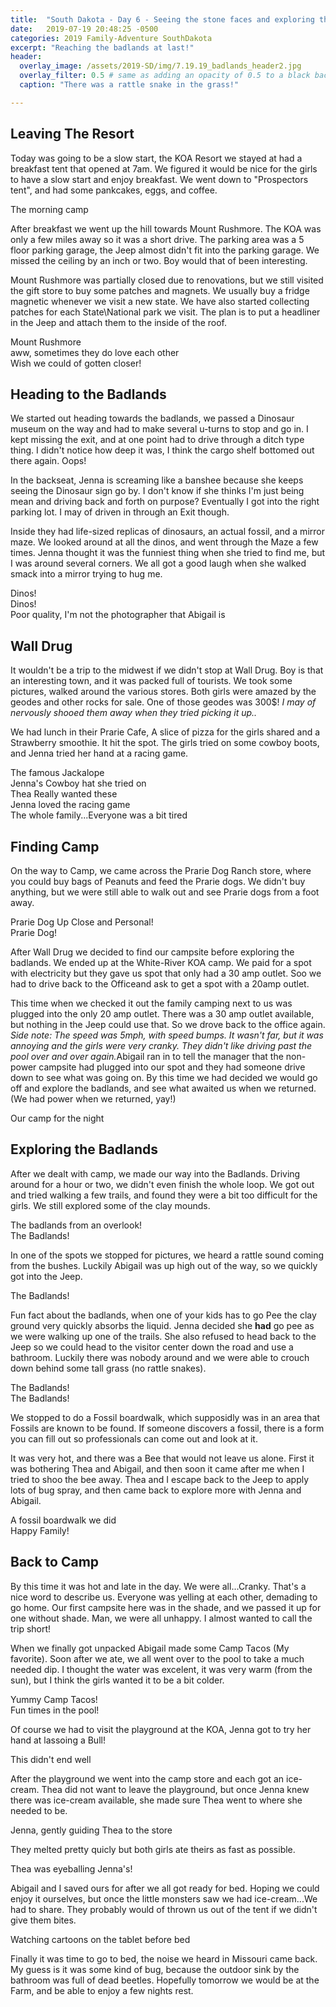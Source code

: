 ```yaml
---
title:  "South Dakota - Day 6 - Seeing the stone faces and exploring the Badlands"
date:   2019-07-19 20:48:25 -0500
categories: 2019 Family-Adventure SouthDakota
excerpt: "Reaching the badlands at last!"
header:
  overlay_image: /assets/2019-SD/img/7.19.19_badlands_header2.jpg
  overlay_filter: 0.5 # same as adding an opacity of 0.5 to a black background
  caption: "There was a rattle snake in the grass!"

---
```

<h2 class="section-heading">Leaving The Resort</h2>
<p>Today was going to be a slow start, the KOA Resort we stayed at had a breakfast tent that opened at 7am. We figured it would be nice for the girls to have a slow start and enjoy breakfast. We went down to "Prospectors tent", and had some pankcakes, eggs, and coffee.  </p>
<a href="#">
<img class="img-fluid" src="{{site.baseurl}}/assets/2019-SD\img\7.19.19_MorningCamp.jpg" alt="">
</a>
<figcaption>The morning camp</figcaption>

<p>After breakfast we went up the hill towards Mount Rushmore. The KOA was only a few miles away so it was a short drive. The parking area was a 5 floor parking garage, the Jeep almost didn't fit into the parking garage. We missed the ceiling by an inch or two. Boy would that of been interesting.</p>
<!--
<a href="#">
<img class="img-fluid" src="{{site.baseurl}}/assets/2019-SD\img\7.18.19_NE_JeepRunningLow.jpg" alt="">
</a>
<figcaption>The Jeep isn't happy about the weight. Might as well get a lift kit soon!</figcaption>
-->
<p>Mount Rushmore was partially closed due to renovations, but we still visited the gift store to buy some patches and magnets. We usually buy a fridge magnetic whenever we visit a new state. We have also started collecting patches for each State\National park we visit. The plan is to put a headliner in the Jeep and attach them to the inside of the roof.</p>
<a href="#">
<img class="img-fluid" src="{{site.baseurl}}/assets/2019-SD\img\7.19.19_MountRushmorEntrance.jpg" alt="">
</a>
<figcaption>Mount Rushmore</figcaption>
<a href="#">
<img class="img-fluid" src="{{site.baseurl}}/assets/2019-SD\img\7.19.19_MountRushmore_sisterlylove.jpg" alt="">
</a>
<figcaption>aww, sometimes they do love each other</figcaption>
<a href="#">
<img class="img-fluid" src="{{site.baseurl}}/assets/2019-SD\img\7.19.19_Mountrushmore_faces.jpg" alt="">
</a>
<figcaption>Wish we could of gotten closer!</figcaption>

<h2 class="section-heading">Heading to the Badlands</h2>
<p>We started out heading towards the badlands, we passed a Dinosaur museum on the way and had to make several u-turns to stop and go in. I kept missing the exit, and at one point had to drive through a ditch type thing. I didn't notice how deep it was, I think the cargo shelf bottomed out there again. Oops!</p>
<p>In the backseat, Jenna is screaming like a banshee because she keeps seeing the Dinosaur sign go by. I don't know if she thinks I'm just being mean and driving back and forth on purpose? Eventually I got into the right parking lot. I may of driven in through an Exit though.</p>
<p>Inside they had life-sized replicas of dinosaurs, an actual fossil, and a mirror maze. We looked around at all the dinos, and went through the Maze a few times. Jenna thought it was the funniest thing when she tried to find me, but I was around several corners. We all got a good laugh when she walked smack into a mirror trying to hug me.</p>
<a href="#">
<img class="img-fluid" src="{{site.baseurl}}/assets/2019-SD\img\7.19.19_DinosaurMuseum_1.jpg" alt="">
</a>
<figcaption>Dinos!</figcaption>
<a href="#">
<img class="img-fluid" src="{{site.baseurl}}/assets/2019-SD\img\7.19.19_DinosaurMuseum_2.jpg" alt="">
</a>
<figcaption>Dinos!</figcaption>
<a href="#">
<img class="img-fluid" src="{{site.baseurl}}/assets/2019-SD\img\7.19.19_mirrorMaze.JPG" alt="">
</a>
<figcaption>Poor quality, I'm not the photographer that Abigail is</figcaption>
<h2 class="section-heading">Wall Drug </h2>
<p> It wouldn't be a trip to the midwest if we didn't stop at Wall Drug. Boy is that an interesting town, and it was packed full of tourists. We took some pictures, walked around the various stores. Both girls were amazed by the geodes and other rocks for sale. One of those geodes was 300$! <i>I may of nervously shooed them away when they tried picking it up..</i></p>
<p>We had lunch in their Prarie Cafe, A slice of pizza for the girls shared and a Strawberry smoothie. It hit the spot. The girls tried on some cowboy boots, and Jenna tried her hand at a racing game.</p>
<a href="#">
<img class="img-fluid" src="{{site.baseurl}}/assets/2019-SD\img\7.19.19_WallDrug_Jackalope.jpg" alt="">
</a>
<figcaption>The famous Jackalope</figcaption>
<a href="#">
<img class="img-fluid" src="{{site.baseurl}}/assets/2019-SD\img\7.19.19_JRP_WallDrug_CowboyHat.jpg" alt="">
</a>
<figcaption>Jenna's Cowboy hat she tried on</figcaption>
<a href="#">
<img class="img-fluid" src="{{site.baseurl}}/assets/2019-SD\img\7.19.19_TNP_WallDrug_CowboyBoots.jpg" alt="">
</a>
<figcaption>Thea Really wanted these</figcaption>

<a href="#">
<img class="img-fluid" src="{{site.baseurl}}/assets/2019-SD\img\7.19.19_walldrug_racingGame.JPG" alt="">
</a>
<figcaption>Jenna loved the racing game</figcaption>
<a href="#">
<img class="img-fluid" src="{{site.baseurl}}/assets/2019-SD\img\7.19.19_walldrug_Girls_Tired.jpg" alt="">
</a>
<figcaption>The whole family...Everyone was a bit tired</figcaption>
<h2 class="section-heading">Finding Camp</h2>
<p>On the way to Camp, we came across the Prarie Dog Ranch store, where you could buy bags of Peanuts and feed the Prarie dogs. We didn't buy anything, but we were still able to walk out and see Prarie dogs from a foot away. </p>
<a href="#">
<img class="img-fluid" src="{{site.baseurl}}/assets/2019-SD\img\7.19.19_PraireDogs1.jpg" alt="">
</a>
<figcaption>Prarie Dog Up Close and Personal!</figcaption>
<a href="#">
<img class="img-fluid" src="{{site.baseurl}}/assets/2019-SD\img\7.19.19_PraireDogs2.jpg" alt="">
</a>
<figcaption>Prarie Dog!</figcaption>

<p> After Wall Drug we decided to find our campsite before exploring the badlands. We ended up at the White-River KOA camp. We paid for a spot with electricity but they gave us spot that only had a 30 amp outlet. Soo we had to drive back to the Officeand ask to get a spot with a 20amp outlet.</p>
<p>This time when we checked it out the family camping next to us was plugged into the only 20 amp outlet. There was a 30 amp outlet available, but nothing in the Jeep could use that. So we drove back to the office again. <i>Side note: The speed was 5mph, with speed bumps. It wasn't far, but it was annoying and the girls were very cranky. They didn't like driving past the pool over and over again.</i>Abigail ran in to tell the manager that the non-power campsite had plugged into our spot and they had someone drive down to see what was going on. By this time we had decided we would go off and explore the badlands, and see what awaited us when we returned. (We had power when we returned, yay!)</p>
<a href="#">
<img class="img-fluid" src="{{site.baseurl}}/assets/2019-SD\img\7.19.19_KOASign.jpg" alt="">
</a>
<figcaption>Our camp for the night</figcaption>


<h2 class="section-heading">Exploring the Badlands</h2>
<p> After we dealt with camp, we made our way into the Badlands. Driving around for a hour or two, we didn't even finish the whole loop. We got out and tried walking a few trails, and found they were a bit too difficult for the girls. We still explored some of the clay mounds.</p>
<a href="#">
<img class="img-fluid" src="{{site.baseurl}}/assets/2019-SD\img\7.19.19_Badlands1.jpg" alt="">
</a>
<figcaption>The badlands from an overlook!</figcaption>
<a href="#">
<img class="img-fluid" src="{{site.baseurl}}/assets/2019-SD\img\7.19.19_Badlands2.jpg" alt="">
</a>
<figcaption>The Badlands!</figcaption>

<p> In one of the spots we stopped for pictures, we heard a rattle sound coming from the bushes. Luckily Abigail was up high out of the way, so we quickly got into the Jeep.</p>
<a href="#">
<img class="img-fluid" src="{{site.baseurl}}/assets/2019-SD\img\7.19.19_Badlands_Abigail_Rattle.jpg" alt="">
</a>
<figcaption>The Badlands!</figcaption>

<p>Fun fact about the badlands, when one of your kids has to go Pee the clay ground very quickly absorbs the liquid. Jenna decided she <b>had</b> go pee as we were walking up one of the trails. She also refused to head back to the Jeep so we could head to the visitor center down the road and use a bathroom. Luckily there was nobody around and we were able to crouch down behind some tall grass (no rattle snakes).</p>
<a href="#">
<img class="img-fluid" src="{{site.baseurl}}/assets/2019-SD\img\7.19.19_badlands3_jennaclimb.jpg" alt="">
</a>
<figcaption>The Badlands!</figcaption>

<a href="#">
<img class="img-fluid" src="{{site.baseurl}}/assets/2019-SD\img\7.19.19_Badlands4.jpg" alt="">
</a>
<figcaption>The Badlands!</figcaption>
<p> We stopped to do a Fossil boardwalk, which supposidly was in an area that Fossils are known to be found. If someone discovers a fossil, there is a form you can fill out so professionals can come out and look at it.</p><p> It was very hot, and there was a Bee that would not leave us alone. First it was bothering Thea and Abigail, and then soon it came after me when I tried to shoo the bee away. Thea and I escape back to the Jeep to apply lots of bug spray, and then came back to explore more with Jenna and Abigail.</p>
<a href="#">
<img class="img-fluid" src="{{site.baseurl}}/assets/2019-SD\img\7.19.19_fossil_boardwalk.jpg" alt="">
</a>
<figcaption>A fossil boardwalk we did</figcaption>
<a href="#">
<img class="img-fluid" src="{{site.baseurl}}/assets/2019-SD\img\7.19.19_Badlands_lookout_family.jpg" alt="">
</a>
<figcaption>Happy Family!</figcaption>
<h2 class="section-heading">Back to Camp</h2>
<p> By this time it was hot and late in the day. We were all...Cranky. That's a nice word to describe us. Everyone was yelling at each other, demading to go home. Our first campsite here was in the shade, and we passed it up for one without shade. Man, we were all unhappy. I almost wanted to call the trip short!</p> <p>When we finally got unpacked  Abigail made some Camp Tacos (My favorite). Soon after we ate, we all went over to the pool to take a much needed dip. I thought the water was excelent, it was very warm (from the sun), but I think the girls wanted it to be a bit colder. </p>
<a href="#">
<img class="img-fluid" src="{{site.baseurl}}/assets/2019-SD\img\7.19.19_KOA_tacos.jpg" alt="">
</a>
<figcaption>Yummy Camp Tacos!</figcaption>
<a href="#">
<img class="img-fluid" src="{{site.baseurl}}/assets/2019-SD\img\7.19.19_koa_pool.jpg" alt="">
</a>
<figcaption>Fun times in the pool!</figcaption>
<p>Of course we had to visit the playground at the KOA, Jenna got to try her hand at lassoing a Bull!</p>
<a href="#">
<img class="img-fluid" src="{{site.baseurl}}/assets/2019-SD\img\7.19.19_JRP_TNP_RODEO.jpg" alt="">
</a>
<figcaption>This didn't end well</figcaption>
<p> After the playground we went into the camp store and each got an ice-cream. Thea did not want to leave the playground, but once Jenna knew there was ice-cream available, she made sure Thea went to where she needed to be.</P>
<a href="#">
<img class="img-fluid" src="{{site.baseurl}}/assets/2019-SD\img\7.19.19_KOA_playground_dragging.jpg" alt="">
</a>
<figcaption>Jenna, gently guiding Thea to the store</figcaption>

<p>They melted pretty quicly but both girls ate theirs as fast as possible.</P>
<a href="#">
<img class="img-fluid" src="{{site.baseurl}}/assets/2019-SD\img\7.19.19_KOA_IceCream.jpg" alt="">
</a>
<figcaption>Thea was eyeballing Jenna's!</figcaption>
<p>Abigail and I saved ours for after we all got ready for bed. Hoping we could enjoy it ourselves, but once the little monsters saw we had ice-cream...We had to share. They probably would of thrown us out of the tent if we didn't give them bites.</p>
<a href="#">
<img class="img-fluid" src="{{site.baseurl}}/assets/2019-SD\img\7.19.19_KOA_bedtime_tablet.jpg" alt="">
</a>
<figcaption>Watching cartoons on the tablet before bed</figcaption>

<p> Finally it was time to go to bed, the noise we heard in Missouri came back. My guess is it was some kind of bug, because the outdoor sink by the bathroom was full of dead beetles. Hopefully tomorrow we would be at the Farm, and be able to enjoy a few nights rest.</p>
</div>

